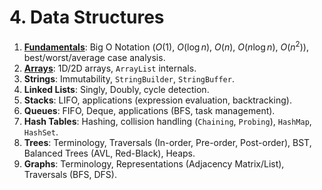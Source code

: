 # 4. Data Structures

1) **[Fundamentals](_04_1_Data_Structures_Fundamentals/README.md)**: Big O Notation ($O(1)$, $O(\log n)$, $O(n)$, $O(n \log n)$, $O(n^2)$), best/worst/average case
   analysis.
2) **[Arrays](_04_2_Arrays/README.md)**: 1D/2D arrays, `ArrayList` internals.
3) **Strings**: Immutability, `StringBuilder`, `StringBuffer`.
4) **Linked Lists**: Singly, Doubly, cycle detection.
5) **Stacks**: LIFO, applications (expression evaluation, backtracking).
6) **Queues**: FIFO, Deque, applications (BFS, task management).
7) **Hash Tables**: Hashing, collision handling (`Chaining`, `Probing`), `HashMap`, `HashSet`.
8) **Trees**: Terminology, Traversals (In-order, Pre-order, Post-order), BST, Balanced Trees (AVL, Red-Black), Heaps.
9) **Graphs**: Terminology, Representations (Adjacency Matrix/List), Traversals (BFS, DFS).